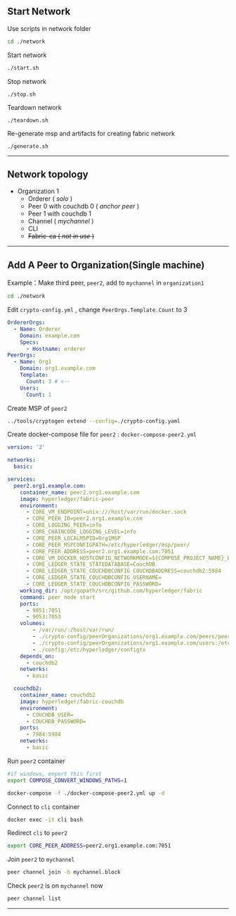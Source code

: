 ## Start Network

Use scripts in network folder
```sh
cd ./network
```

Start network
```sh
./start.sh
```

Stop network
```
./stop.sh
```

Teardown network
```
./teardown.sh
```

Re-generate msp and artifacts for creating fabric network
```
./generate.sh
```

---

## Network topology

- Organization 1
  - Orderer ( *solo* )
  - Peer 0 with couchdb 0 ( *anchor peer* )
  - Peer 1 with couchdb 1
  - Channel ( *mychannel* )
  - CLI
  - ~~Fabric-ca ( *not in use* )~~

---

## Add A Peer to Organization(Single machine)

Example：Make third peer, `peer2`, add to `mychannel` in `organization1`

```sh
cd ./network
```

Edit `crypto-config.yml` , change `PeerOrgs.Template.Count` to 3
```yml
OrdererOrgs:
  - Name: Orderer
    Domain: example.com
    Specs:
      - Hostname: orderer
PeerOrgs:
  - Name: Org1
    Domain: org1.example.com
    Template:
      Count: 3 # <--
    Users:
      Count: 1
```

Create MSP of `peer2`
```sh
../tools/cryptogen extend --config=./crypto-config.yaml
```

Create docker-compose file for `peer2` : `docker-compose-peer2.yml`
```yml
version: '2'

networks:
  basic:

services:
  peer2.org1.example.com:
    container_name: peer2.org1.example.com
    image: hyperledger/fabric-peer
    environment:
      - CORE_VM_ENDPOINT=unix:///host/var/run/docker.sock
      - CORE_PEER_ID=peer2.org1.example.com
      - CORE_LOGGING_PEER=info
      - CORE_CHAINCODE_LOGGING_LEVEL=info
      - CORE_PEER_LOCALMSPID=Org1MSP
      - CORE_PEER_MSPCONFIGPATH=/etc/hyperledger/msp/peer/
      - CORE_PEER_ADDRESS=peer2.org1.example.com:7051
      - CORE_VM_DOCKER_HOSTCONFIG_NETWORKMODE=${COMPOSE_PROJECT_NAME}_basic
      - CORE_LEDGER_STATE_STATEDATABASE=CouchDB
      - CORE_LEDGER_STATE_COUCHDBCONFIG_COUCHDBADDRESS=couchdb2:5984
      - CORE_LEDGER_STATE_COUCHDBCONFIG_USERNAME=
      - CORE_LEDGER_STATE_COUCHDBCONFIG_PASSWORD=
    working_dir: /opt/gopath/src/github.com/hyperledger/fabric
    command: peer node start
    ports:
      - 9051:7051
      - 9053:7053
    volumes:
        - /var/run/:/host/var/run/
        - ./crypto-config/peerOrganizations/org1.example.com/peers/peer2.org1.example.com/msp:/etc/hyperledger/msp/peer
        - ./crypto-config/peerOrganizations/org1.example.com/users:/etc/hyperledger/msp/users
        - ./config:/etc/hyperledger/configtx
    depends_on:
      - couchdb2
    networks:
      - basic

  couchdb2:
    container_name: couchdb2
    image: hyperledger/fabric-couchdb
    environment:
      - COUCHDB_USER=
      - COUCHDB_PASSWORD=
    ports:
      - 7984:5984
    networks:
      - basic
```

Run `peer2` container
```sh
#if windows, export this first
export COMPOSE_CONVERT_WINDOWS_PATHS=1

docker-compose -f ./docker-compose-peer2.yml up -d
```

Connect to `cli` container
```sh
docker exec -it cli bash
```

Redirect `cli` to `peer2`
```sh
export CORE_PEER_ADDRESS=peer2.org1.example.com:7051
```

Join `peer2` to `mychannel`
```sh
peer channel join -b mychannel.block
```

Check `peer2` is on `mychannel` now
```sh
peer channel list
```

---